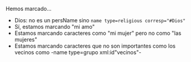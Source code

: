 Hemos marcado...

- Dios: no es un persName sino `name type=religious corresp="#Dios"`
- Sí, estamos marcando "mi amo"
- Estamos marcando caracteres como "mi mujer" pero no como "las mujeres"
- Estamos marcando caracteres que no son importantes como los vecinos como -name type=grupo xml:id"vecinos"-

